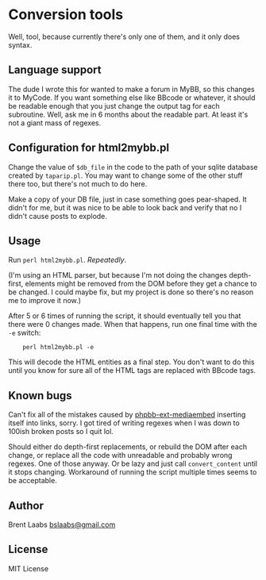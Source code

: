 # Conversion tools
Well, tool, because currently there's only one of them, and it only does syntax.

## Language support

The dude I wrote this for wanted to make a forum in MyBB, so this changes it to MyCode.  If you want something else like BBcode or whatever, it should be readable enough that you just change the output tag for each subroutine.  Well, ask me in 6 months about the readable part.  At least it's not a giant mass of regexes.

## Configuration for html2mybb.pl

Change the value of `$db_file` in the code to the path of your sqlite database created by `taparip.pl`.  You may want to change some of the other stuff there too, but there's not much to do here.

Make a copy of your DB file, just in case something goes pear-shaped.  It didn't for me, but it was nice to be able to look back and verify that no I didn't cause posts to explode.

## Usage

Run `perl html2mybb.pl`.  *Repeatedly*.

(I'm using an HTML parser, but because I'm not doing the changes depth-first, elements might be removed from the DOM before they get a chance to be changed.  I could maybe fix, but my project is done so there's no reason me to improve it now.)

After 5 or 6 times of running the script, it should eventually tell you that there were 0 changes made.  When that happens, run one final time with the `-e` switch:

        perl html2mybb.pl -e

This will decode the HTML entities as a final step.  You don't want to do this until you know for sure all of the HTML tags are replaced with BBcode tags.

## Known bugs

Can't fix all of the mistakes caused by [phpbb-ext-mediaembed](https://github.com/s9e/phpbb-ext-mediaembed) inserting itself into links, sorry.  I got tired of writing regexes when I was down to 100ish broken posts so I quit lol.

Should either do depth-first replacements, or rebuild the DOM after each change, or replace all the code with unreadable and probably wrong regexes.  One of those anyway.  Or be lazy and just call `convert_content` until it stops changing.  Workaround of running the script multiple times seems to be acceptable.

## Author

Brent Laabs <bslaabs@gmail.com>

## License

MIT License